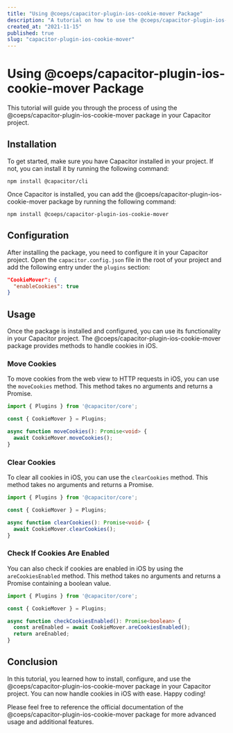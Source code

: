 ```yaml
---
title: "Using @coeps/capacitor-plugin-ios-cookie-mover Package"
description: "A tutorial on how to use the @coeps/capacitor-plugin-ios-cookie-mover package in Capacitor."
created_at: "2021-11-15"
published: true
slug: "capacitor-plugin-ios-cookie-mover"
---
```


# Using @coeps/capacitor-plugin-ios-cookie-mover Package

This tutorial will guide you through the process of using the @coeps/capacitor-plugin-ios-cookie-mover package in your Capacitor project.

## Installation

To get started, make sure you have Capacitor installed in your project. If not, you can install it by running the following command:

```
npm install @capacitor/cli
```

Once Capacitor is installed, you can add the @coeps/capacitor-plugin-ios-cookie-mover package by running the following command:

```
npm install @coeps/capacitor-plugin-ios-cookie-mover
```

## Configuration

After installing the package, you need to configure it in your Capacitor project. Open the `capacitor.config.json` file in the root of your project and add the following entry under the `plugins` section:

```json
"CookieMover": {
  "enableCookies": true
}
```

## Usage

Once the package is installed and configured, you can use its functionality in your Capacitor project. The @coeps/capacitor-plugin-ios-cookie-mover package provides methods to handle cookies in iOS.

### Move Cookies

To move cookies from the web view to HTTP requests in iOS, you can use the `moveCookies` method. This method takes no arguments and returns a Promise.

```typescript
import { Plugins } from '@capacitor/core';

const { CookieMover } = Plugins;

async function moveCookies(): Promise<void> {
  await CookieMover.moveCookies();
}
```

### Clear Cookies

To clear all cookies in iOS, you can use the `clearCookies` method. This method takes no arguments and returns a Promise.

```typescript
import { Plugins } from '@capacitor/core';

const { CookieMover } = Plugins;

async function clearCookies(): Promise<void> {
  await CookieMover.clearCookies();
}
```

### Check If Cookies Are Enabled

You can also check if cookies are enabled in iOS by using the `areCookiesEnabled` method. This method takes no arguments and returns a Promise containing a boolean value.

```typescript
import { Plugins } from '@capacitor/core';

const { CookieMover } = Plugins;

async function checkCookiesEnabled(): Promise<boolean> {
  const areEnabled = await CookieMover.areCookiesEnabled();
  return areEnabled;
}
```

## Conclusion

In this tutorial, you learned how to install, configure, and use the @coeps/capacitor-plugin-ios-cookie-mover package in your Capacitor project. You can now handle cookies in iOS with ease. Happy coding!

Please feel free to reference the official documentation of the @coeps/capacitor-plugin-ios-cookie-mover package for more advanced usage and additional features.


